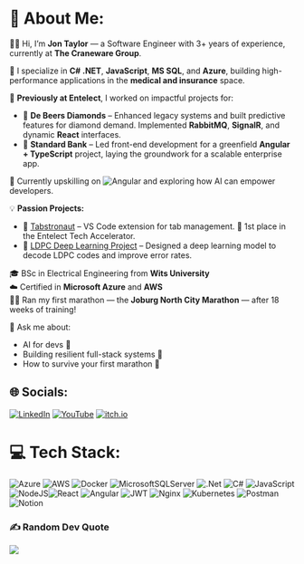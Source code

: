 # 💫 About Me:

👋🏻 Hi, I’m **Jon Taylor** — a Software Engineer with 3+ years of experience, currently at **The Craneware Group**.

🧠 I specialize in **C# .NET**, **JavaScript**, **MS SQL**, and **Azure**, building high-performance applications in the **medical and insurance** space.

💼 **Previously at Entelect**, I worked on impactful projects for:
- 💎 **De Beers Diamonds** – Enhanced legacy systems and built predictive features for diamond demand. Implemented **RabbitMQ**, **SignalR**, and dynamic **React** interfaces.
- 🏦 **Standard Bank** – Led front-end development for a greenfield **Angular + TypeScript** project, laying the groundwork for a scalable enterprise app.

🌱 Currently upskilling on ![Angular](https://img.shields.io/badge/Angular-DD0031?style=for-the-badge&logo=angular&logoColor=white) and exploring how AI can empower developers.

💡 **Passion Projects:**
- 🚀 [Tabstronaut](https://github.com/jhhtaylor/tabstronaut) – VS Code extension for tab management. 🥇 1st place in the Entelect Tech Accelerator.
- 🤖 [LDPC Deep Learning Project](https://drive.google.com/file/d/164qCd-4T5nT_fK7WOB7VX9Pg-xsBQGyI/view) – Designed a deep learning model to decode LDPC codes and improve error rates.

🎓 BSc in Electrical Engineering from **Wits University**  
☁️ Certified in **Microsoft Azure** and **AWS**  
🏃‍♂️ Ran my first marathon — the **Joburg North City Marathon** — after 18 weeks of training!

💬 Ask me about:
- AI for devs 🤖
- Building resilient full-stack systems 🔧
- How to survive your first marathon 🏁

## 🌐 Socials:
[![LinkedIn](https://img.shields.io/badge/LinkedIn-%230077B5.svg?logo=linkedin&logoColor=white)](https://linkedin.com/in/jhhtaylor) [![YouTube](https://img.shields.io/badge/YouTube-%23FF0000.svg?logo=YouTube&logoColor=white)](https://youtube.com/@jhhtaylor) [![itch.io](https://img.shields.io/badge/itch.io-%23FA5C5C.svg?logo=itch.io&logoColor=white)](https://eminencegrise.itch.io/)

# 💻 Tech Stack:
![Azure](https://img.shields.io/badge/azure-%230072C6.svg?style=for-the-badge&logo=azure-devops&logoColor=white) ![AWS](https://img.shields.io/badge/AWS-%23FF9900.svg?style=for-the-badge&logo=amazon-aws&logoColor=white) ![Docker](https://img.shields.io/badge/docker-%230db7ed.svg?style=for-the-badge&logo=docker&logoColor=white) ![MicrosoftSQLServer](https://img.shields.io/badge/Microsoft%20SQL%20Sever-CC2927?style=for-the-badge&logo=microsoft%20sql%20server&logoColor=white) ![.Net](https://img.shields.io/badge/.NET-5C2D91?style=for-the-badge&logo=.net&logoColor=white) ![C#](https://img.shields.io/badge/c%23-%23239120.svg?style=for-the-badge&logo=c-sharp&logoColor=white) ![JavaScript](https://img.shields.io/badge/javascript-%23323330.svg?style=for-the-badge&logo=javascript&logoColor=%23F7DF1E) ![NodeJS](https://img.shields.io/badge/node.js-6DA55F?style=for-the-badge&logo=node.js&logoColor=white)![React](https://img.shields.io/badge/react-%2320232a.svg?style=for-the-badge&logo=react&logoColor=%2361DAFB) ![Angular](https://img.shields.io/badge/Angular-DD0031?style=for-the-badge&logo=angular&logoColor=white)
 ![JWT](https://img.shields.io/badge/JWT-black?style=for-the-badge&logo=JSON%20web%20tokens) ![Nginx](https://img.shields.io/badge/nginx-%23009639.svg?style=for-the-badge&logo=nginx&logoColor=white) ![Kubernetes](https://img.shields.io/badge/kubernetes-%23326ce5.svg?style=for-the-badge&logo=kubernetes&logoColor=white) ![Postman](https://img.shields.io/badge/Postman-FF6C37?style=for-the-badge&logo=postman&logoColor=white) ![Notion](https://img.shields.io/badge/Notion-%23000000.svg?style=for-the-badge&logo=notion&logoColor=white) 

### ✍️ Random Dev Quote
![](https://quotes-github-readme.vercel.app/api?type=horizontal&theme=radical)

<!-- Proudly created with GPRM ( https://gprm.itsvg.in ) -->
